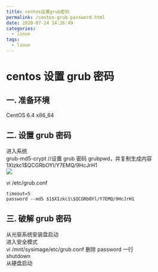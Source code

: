 ```yaml
---
title: centos设置grub密码
permalink: /centos-grub-password.html
date: 2020-07-24 14:26:49
categories:
  - linux
tags:
  - linux
---
```


# centos 设置 grub 密码

## 一. 准备环境

CentOS 6.4 x86_64

## 二. 设置 grub 密码

进入系统  
grub-md5-crypt //设置 grub 密码 grubpwd，并复制生成内容$1$XIzkc1\$QCGRbOYl/Y7EMQ/9HcJrH1  
![](https://gitee.com/wangshibiao/blog_picBed2/raw/master/images/20200724142516.png)

vi /etc/grub.conf

```
timeout=5
password --md5 $1$XIzkc1\$QCGRbOYl/Y7EMQ/9HcJrH1
```

## 三. 破解 grub 密码

从光驱系统安装盘启动  
进入安全模式  
vi /mnt/sysimage/etc/grub.conf
删除 password 一行  
shutdown  
从硬盘启动
